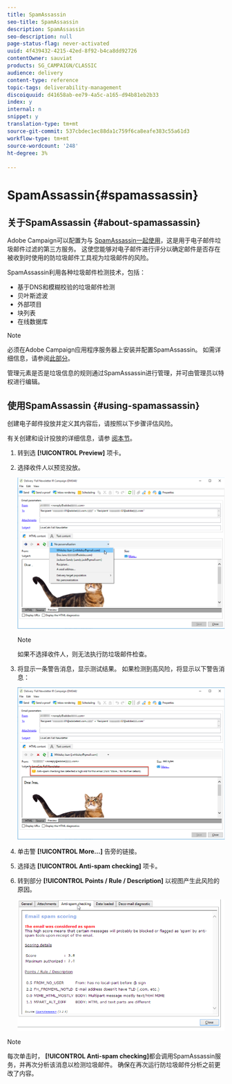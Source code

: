 ```yaml
---
title: SpamAssassin
seo-title: SpamAssassin
description: SpamAssassin
seo-description: null
page-status-flag: never-activated
uuid: 4f439432-4215-42ed-8f92-b4ca8dd92726
contentOwner: sauviat
products: SG_CAMPAIGN/CLASSIC
audience: delivery
content-type: reference
topic-tags: deliverability-management
discoiquuid: d41658ab-ee79-4a5c-a165-d94b81eb2b33
index: y
internal: n
snippet: y
translation-type: tm+mt
source-git-commit: 537cbdec1ec88da1c759f6ca8eafe383c55a61d3
workflow-type: tm+mt
source-wordcount: '248'
ht-degree: 3%

---
```



# SpamAssassin{#spamassassin}

## 关于SpamAssassin {#about-spamassassin}

Adobe Campaign可以配置为与 [SpamAssassin一起使用](https://spamassassin.apache.org)，这是用于电子邮件垃圾邮件过滤的第三方服务。 这使您能够对电子邮件进行评分以确定邮件是否存在被收到时使用的防垃圾邮件工具视为垃圾邮件的风险。

SpamAssassin利用各种垃圾邮件检测技术，包括：

* 基于DNS和模糊校验的垃圾邮件检测
* 贝叶斯滤波
* 外部项目
* 块列表
* 在线数据库

>[!NOTE]
>
>必须在Adobe Campaign应用程序服务器上安装并配置SpamAssassin。 如需详细信息，请参阅[此部分](../../installation/using/configuring-spamassassin.md)。
>
>管理元素是否是垃圾信息的规则通过SpamAssassin进行管理，并可由管理员以特权进行编辑。

## 使用SpamAssassin {#using-spamassassin}

创建电子邮件投放并定义其内容后，请按照以下步骤评估风险。

有关创建和设计投放的详细信息，请参 [阅本节](../../delivery/using/about-email-channel.md)。

1. 转到选 **[!UICONTROL Preview]** 项卡。
1. 选择收件人以预览投放。

   ![](assets/s_tn_del_preview_spamassassin_recipient.png)

   >[!NOTE]
   >
   >如果不选择收件人，则无法执行防垃圾邮件检查。

1. 将显示一条警告消息，显示测试结果。 如果检测到高风险，将显示以下警告消息：

   ![](assets/s_tn_del_preview_spamassassin_ko.png)

1. 单击警 **[!UICONTROL More...]** 告旁的链接。
1. 选择选 **[!UICONTROL Anti-spam checking]** 项卡。
1. 转到部分 **[!UICONTROL Points / Rule / Description]** 以视图产生此风险的原因。

   ![](assets/s_tn_del_msg_spamassassin_ko.png)

>[!NOTE]
>
>每次单击时， **[!UICONTROL Anti-spam checking]**&#x200B;都会调用SpamAssassin服务，并再次分析该消息以检测垃圾邮件。 确保在再次运行防垃圾邮件分析之前更改了内容。
